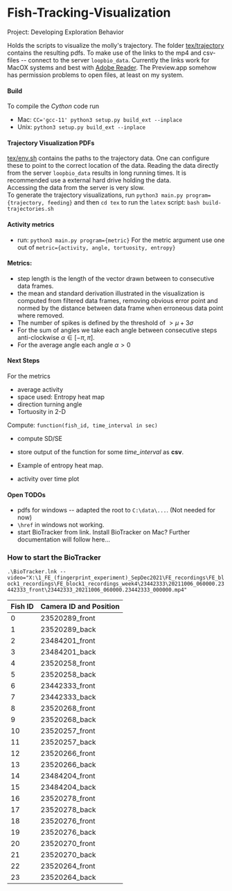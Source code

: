 # Fish-Tracking-Visualization
Project: Developing Exploration Behavior

Holds the scripts to visualize the molly's trajectory. 
The folder [tex/trajectory](tex/trajectory) contains the resulting pdfs.
To make use of the links to the mp4 and csv-files -- connect to the server `loopbio_data`. Currently the links work for MacOX systems and best with [Adobe Reader](https://get.adobe.com/de/reader/). The Preview.app somehow has permission problems to open files, at least on my system. 


#### Build 
To compile the *Cython* code run 
+ Mac: `CC='gcc-11' python3 setup.py build_ext --inplace`
+ Unix: `python3 setup.py build_ext --inplace`

#### Trajectory Visualization PDFs
[tex/env.sh](tex/env.sh) contains the paths to the trajectory data. One can configure these to point to the correct location of the data. Reading the data directly from the server `loopbio_data` results in long running times. It is recommended use a external hard drive holding the data.  
Accessing the data from the server is very slow.  
To generate the trajectory visualizations, run 
`python3 main.py program={trajectory, feeding}` and then `cd tex` to run the `latex` script:
`bash build-trajectories.sh`

#### Activity metrics
* run: `python3 main.py program={metric}`
For the metric argument use one out of `metric={activity, angle, tortuosity, entropy}` 

#### Metrics: 
+ step length is the length of the vector drawn between to consecutive data frames. 
+ the mean and standard derivation illustrated in the visualization is computed from filtered data frames, removing obvious error point and normed by the distance between data frame when erroneous data point where removed. 
+ The number of spikes is defined by the threshold of $` > \mu + 3 \sigma`$
+ For the sum of angles we take each angle between consecutive steps anti-clockwise $`\alpha \in [-\pi, \pi]`$. 
+ For the average angle each angle $`\alpha > 0`$

#### Next Steps
For the metrics 
* average activity
* space used: Entropy heat map
* direction turning angle
* Tortuosity in 2-D

Compute: `function(fish_id, time_interval in sec)`
+ compute SD/SE
+ store output of the function for some *time_interval* as **csv**.

+ Example of entropy heat map. 
+ activity over time plot

#### Open TODOs
+ pdfs for windows -- adapted the root to `C:\data\...`. (Not needed for now)
+ `\href` in windows not working. 
+ start BioTracker from link. Install BioTracker on Mac? 
Further documentation will follow here... 
### How to start the BioTracker
`.\BioTracker.lnk --video="X:\1_FE_(fingerprint_experiment)_SepDec2021\FE_recordings\FE_block1_recordings\FE_block1_recordings_week4\23442333\20211006_060000.23442333_front\23442333_20211006_060000.23442333_000000.mp4"`


| Fish ID | Camera ID and Position |
|---|---|
| 0 | 23520289_front |
| 1 | 23520289_back |
| 2 | 23484201_front |
| 3 | 23484201_back |
| 4 | 23520258_front |
| 5 | 23520258_back |
| 6 | 23442333_front |
| 7 | 23442333_back |
| 8 | 23520268_front |
| 9 | 23520268_back |
| 10 | 23520257_front |
| 11 | 23520257_back |
| 12 | 23520266_front |
| 13 | 23520266_back |
| 14 | 23484204_front |
| 15 | 23484204_back |
| 16 | 23520278_front |
| 17 | 23520278_back |
| 18 | 23520276_front |
| 19 | 23520276_back |
| 20 | 23520270_front |
| 21 | 23520270_back |
| 22 | 23520264_front |
| 23 | 23520264_back |
